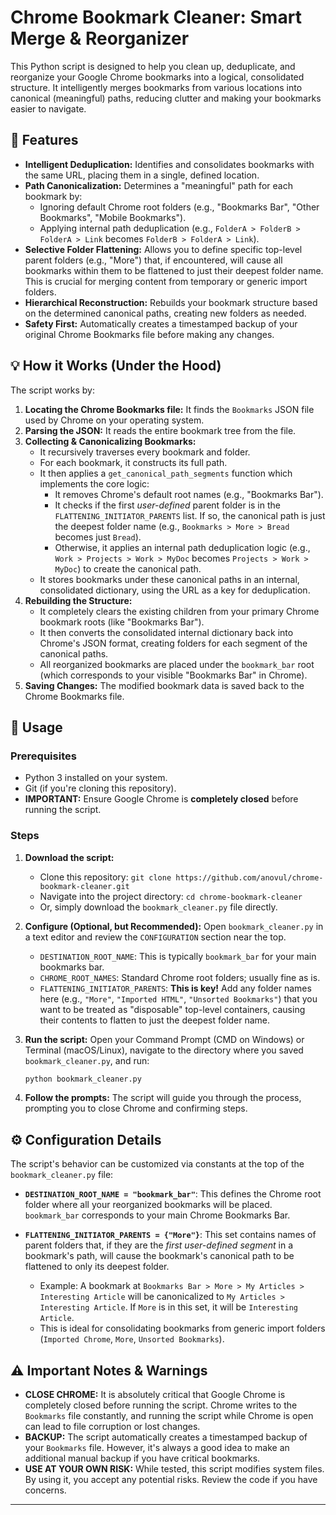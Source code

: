 # Chrome Bookmark Cleaner: Smart Merge & Reorganizer

This Python script is designed to help you clean up, deduplicate, and reorganize your Google Chrome bookmarks into a logical, consolidated structure. It intelligently merges bookmarks from various locations into canonical (meaningful) paths, reducing clutter and making your bookmarks easier to navigate.

## 🌟 Features

* **Intelligent Deduplication:** Identifies and consolidates bookmarks with the same URL, placing them in a single, defined location.
* **Path Canonicalization:** Determines a "meaningful" path for each bookmark by:
    * Ignoring default Chrome root folders (e.g., "Bookmarks Bar", "Other Bookmarks", "Mobile Bookmarks").
    * Applying internal path deduplication (e.g., `FolderA > FolderB > FolderA > Link` becomes `FolderB > FolderA > Link`).
* **Selective Folder Flattening:** Allows you to define specific top-level parent folders (e.g., "More") that, if encountered, will cause all bookmarks within them to be flattened to just their deepest folder name. This is crucial for merging content from temporary or generic import folders.
* **Hierarchical Reconstruction:** Rebuilds your bookmark structure based on the determined canonical paths, creating new folders as needed.
* **Safety First:** Automatically creates a timestamped backup of your original Chrome Bookmarks file before making any changes.

## 💡 How it Works (Under the Hood)

The script works by:

1.  **Locating the Chrome Bookmarks file:** It finds the `Bookmarks` JSON file used by Chrome on your operating system.
2.  **Parsing the JSON:** It reads the entire bookmark tree from the file.
3.  **Collecting & Canonicalizing Bookmarks:**
    * It recursively traverses every bookmark and folder.
    * For each bookmark, it constructs its full path.
    * It then applies a `get_canonical_path_segments` function which implements the core logic:
        * It removes Chrome's default root names (e.g., "Bookmarks Bar").
        * It checks if the first *user-defined* parent folder is in the `FLATTENING_INITIATOR_PARENTS` list. If so, the canonical path is just the deepest folder name (e.g., `Bookmarks > More > Bread` becomes just `Bread`).
        * Otherwise, it applies an internal path deduplication logic (e.g., `Work > Projects > Work > MyDoc` becomes `Projects > Work > MyDoc`) to create the canonical path.
    * It stores bookmarks under these canonical paths in an internal, consolidated dictionary, using the URL as a key for deduplication.
4.  **Rebuilding the Structure:**
    * It completely clears the existing children from your primary Chrome bookmark roots (like "Bookmarks Bar").
    * It then converts the consolidated internal dictionary back into Chrome's JSON format, creating folders for each segment of the canonical paths.
    * All reorganized bookmarks are placed under the `bookmark_bar` root (which corresponds to your visible "Bookmarks Bar" in Chrome).
5.  **Saving Changes:** The modified bookmark data is saved back to the Chrome Bookmarks file.

## 🚀 Usage

### Prerequisites

* Python 3 installed on your system.
* Git (if you're cloning this repository).
* **IMPORTANT:** Ensure Google Chrome is **completely closed** before running the script.

### Steps

1.  **Download the script:**
    * Clone this repository: `git clone https://github.com/anovul/chrome-bookmark-cleaner.git`
    * Navigate into the project directory: `cd chrome-bookmark-cleaner`
    * Or, simply download the `bookmark_cleaner.py` file directly.

2.  **Configure (Optional, but Recommended):**
    Open `bookmark_cleaner.py` in a text editor and review the `CONFIGURATION` section near the top.

    * `DESTINATION_ROOT_NAME`: This is typically `bookmark_bar` for your main bookmarks bar.
    * `CHROME_ROOT_NAMES`: Standard Chrome root folders; usually fine as is.
    * `FLATTENING_INITIATOR_PARENTS`: **This is key!** Add any folder names here (e.g., `"More"`, `"Imported HTML"`, `"Unsorted Bookmarks"`) that you want to be treated as "disposable" top-level containers, causing their contents to flatten to just the deepest folder name.

3.  **Run the script:**
    Open your Command Prompt (CMD on Windows) or Terminal (macOS/Linux), navigate to the directory where you saved `bookmark_cleaner.py`, and run:

    ```bash
    python bookmark_cleaner.py
    ```

4.  **Follow the prompts:** The script will guide you through the process, prompting you to close Chrome and confirming steps.

## ⚙️ Configuration Details

The script's behavior can be customized via constants at the top of the `bookmark_cleaner.py` file:

* **`DESTINATION_ROOT_NAME = "bookmark_bar"`**:
    This defines the Chrome root folder where all your reorganized bookmarks will be placed. `bookmark_bar` corresponds to your main Chrome Bookmarks Bar.

* **`FLATTENING_INITIATOR_PARENTS = {"More"}`**:
    This set contains names of parent folders that, if they are the *first user-defined segment* in a bookmark's path, will cause the bookmark's canonical path to be flattened to only its deepest folder.
    * Example: A bookmark at `Bookmarks Bar > More > My Articles > Interesting Article` will be canonicalized to `My Articles > Interesting Article`. If `More` is in this set, it will be `Interesting Article`.
    * This is ideal for consolidating bookmarks from generic import folders (`Imported Chrome`, `More`, `Unsorted Bookmarks`).

## ⚠️ Important Notes & Warnings

* **CLOSE CHROME:** It is absolutely critical that Google Chrome is completely closed before running the script. Chrome writes to the `Bookmarks` file constantly, and running the script while Chrome is open can lead to file corruption or lost changes.
* **BACKUP:** The script automatically creates a timestamped backup of your `Bookmarks` file. However, it's always a good idea to make an additional manual backup if you have critical bookmarks.
* **USE AT YOUR OWN RISK:** While tested, this script modifies system files. By using it, you accept any potential risks. Review the code if you have concerns.

---